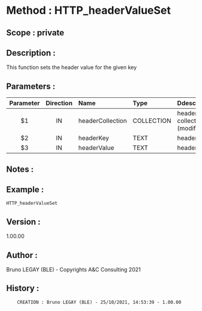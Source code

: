 ﻿# **Method :** HTTP_headerValueSet## **Scope :** private## **Description :** This function sets the header value for the given key## **Parameters :** | Parameter | Direction | Name | Type | Ddescription | |:----:|:----:|:----|:----|:----| | $1 | IN | headerCollection | COLLECTION | header collection (modified) | | $2 | IN | headerKey | TEXT | header key | | $3 | IN | headerValue | TEXT | header value | ## **Notes :** ## **Example :** ```HTTP_headerValueSet```## **Version :** 1.00.00## **Author :** Bruno LEGAY (BLE) - Copyrights A&C Consulting 2021## **History :**          CREATION : Bruno LEGAY (BLE) - 25/10/2021, 14:53:39 - 1.00.00